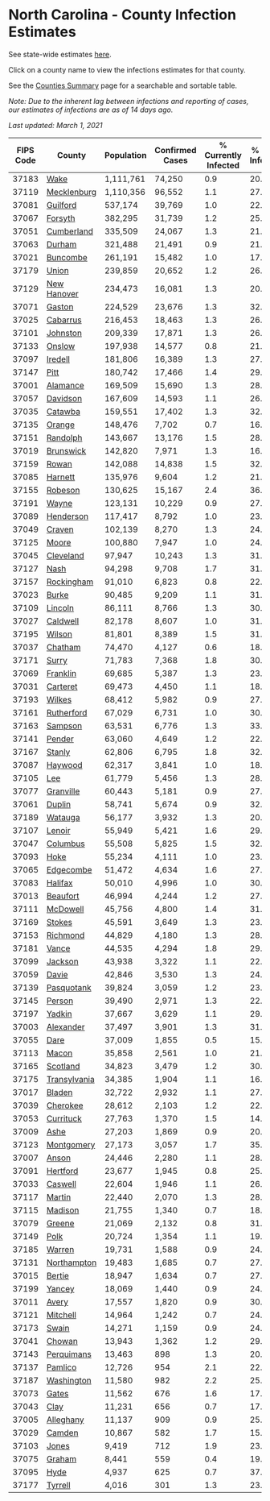 # North Carolina - County Infection Estimates

See state-wide estimates [here](/infections/us-nc).

Click on a county name to view the infections estimates for that county.

See the [Counties Summary](/infections/summary-counties) page for a searchable and sortable table.

*Note: Due to the inherent lag between infections and reporting of cases, our estimates of infections are as of 14 days ago.*

*Last updated: March 1, 2021*

|   FIPS Code |                       County |   Population |   Confirmed Cases |   % Currently Infected |   % Total Infected |
|-------------|------------------------------|--------------|-------------------|------------------------|--------------------|
|       37183 |                 [Wake](wake) |    1,111,761 |            74,250 |                    0.9 |               20.4 |
|       37119 |   [Mecklenburg](mecklenburg) |    1,110,356 |            96,552 |                    1.1 |               27.3 |
|       37081 |         [Guilford](guilford) |      537,174 |            39,769 |                    1.0 |               22.5 |
|       37067 |           [Forsyth](forsyth) |      382,295 |            31,739 |                    1.2 |               25.5 |
|       37051 |     [Cumberland](cumberland) |      335,509 |            24,067 |                    1.3 |               21.7 |
|       37063 |             [Durham](durham) |      321,488 |            21,491 |                    0.9 |               21.8 |
|       37021 |         [Buncombe](buncombe) |      261,191 |            15,482 |                    1.0 |               17.7 |
|       37179 |               [Union](union) |      239,859 |            20,652 |                    1.2 |               26.3 |
|       37129 |   [New Hanover](new-hanover) |      234,473 |            16,081 |                    1.3 |               20.7 |
|       37071 |             [Gaston](gaston) |      224,529 |            23,676 |                    1.3 |               32.0 |
|       37025 |         [Cabarrus](cabarrus) |      216,453 |            18,463 |                    1.3 |               26.0 |
|       37101 |         [Johnston](johnston) |      209,339 |            17,871 |                    1.3 |               26.2 |
|       37133 |             [Onslow](onslow) |      197,938 |            14,577 |                    0.8 |               21.9 |
|       37097 |           [Iredell](iredell) |      181,806 |            16,389 |                    1.3 |               27.1 |
|       37147 |                 [Pitt](pitt) |      180,742 |            17,466 |                    1.4 |               29.3 |
|       37001 |         [Alamance](alamance) |      169,509 |            15,690 |                    1.3 |               28.2 |
|       37057 |         [Davidson](davidson) |      167,609 |            14,593 |                    1.1 |               26.4 |
|       37035 |           [Catawba](catawba) |      159,551 |            17,402 |                    1.3 |               32.9 |
|       37135 |             [Orange](orange) |      148,476 |             7,702 |                    0.7 |               16.4 |
|       37151 |         [Randolph](randolph) |      143,667 |            13,176 |                    1.5 |               28.1 |
|       37019 |       [Brunswick](brunswick) |      142,820 |             7,971 |                    1.3 |               16.8 |
|       37159 |               [Rowan](rowan) |      142,088 |            14,838 |                    1.5 |               32.3 |
|       37085 |           [Harnett](harnett) |      135,976 |             9,604 |                    1.2 |               21.5 |
|       37155 |           [Robeson](robeson) |      130,625 |            15,167 |                    2.4 |               36.0 |
|       37191 |               [Wayne](wayne) |      123,131 |            10,229 |                    0.9 |               27.4 |
|       37089 |       [Henderson](henderson) |      117,417 |             8,792 |                    1.0 |               23.0 |
|       37049 |             [Craven](craven) |      102,139 |             8,270 |                    1.3 |               24.2 |
|       37125 |               [Moore](moore) |      100,880 |             7,947 |                    1.0 |               24.0 |
|       37045 |       [Cleveland](cleveland) |       97,947 |            10,243 |                    1.3 |               31.5 |
|       37127 |                 [Nash](nash) |       94,298 |             9,708 |                    1.7 |               31.1 |
|       37157 |     [Rockingham](rockingham) |       91,010 |             6,823 |                    0.8 |               22.4 |
|       37023 |               [Burke](burke) |       90,485 |             9,209 |                    1.1 |               31.6 |
|       37109 |           [Lincoln](lincoln) |       86,111 |             8,766 |                    1.3 |               30.4 |
|       37027 |         [Caldwell](caldwell) |       82,178 |             8,607 |                    1.0 |               31.8 |
|       37195 |             [Wilson](wilson) |       81,801 |             8,389 |                    1.5 |               31.8 |
|       37037 |           [Chatham](chatham) |       74,470 |             4,127 |                    0.6 |               18.8 |
|       37171 |               [Surry](surry) |       71,783 |             7,368 |                    1.8 |               30.9 |
|       37069 |         [Franklin](franklin) |       69,685 |             5,387 |                    1.3 |               23.4 |
|       37031 |         [Carteret](carteret) |       69,473 |             4,450 |                    1.1 |               18.9 |
|       37193 |             [Wilkes](wilkes) |       68,412 |             5,982 |                    0.9 |               27.0 |
|       37161 |     [Rutherford](rutherford) |       67,029 |             6,731 |                    1.0 |               30.7 |
|       37163 |           [Sampson](sampson) |       63,531 |             6,776 |                    1.3 |               33.5 |
|       37141 |             [Pender](pender) |       63,060 |             4,649 |                    1.2 |               22.2 |
|       37167 |             [Stanly](stanly) |       62,806 |             6,795 |                    1.8 |               32.9 |
|       37087 |           [Haywood](haywood) |       62,317 |             3,841 |                    1.0 |               18.4 |
|       37105 |                   [Lee](lee) |       61,779 |             5,456 |                    1.3 |               28.0 |
|       37077 |       [Granville](granville) |       60,443 |             5,181 |                    0.9 |               27.5 |
|       37061 |             [Duplin](duplin) |       58,741 |             5,674 |                    0.9 |               32.2 |
|       37189 |           [Watauga](watauga) |       56,177 |             3,932 |                    1.3 |               20.8 |
|       37107 |             [Lenoir](lenoir) |       55,949 |             5,421 |                    1.6 |               29.4 |
|       37047 |         [Columbus](columbus) |       55,508 |             5,825 |                    1.5 |               32.3 |
|       37093 |                 [Hoke](hoke) |       55,234 |             4,111 |                    1.0 |               23.2 |
|       37065 |       [Edgecombe](edgecombe) |       51,472 |             4,634 |                    1.6 |               27.7 |
|       37083 |           [Halifax](halifax) |       50,010 |             4,996 |                    1.0 |               30.4 |
|       37013 |         [Beaufort](beaufort) |       46,994 |             4,244 |                    1.2 |               27.0 |
|       37111 |         [McDowell](mcdowell) |       45,756 |             4,800 |                    1.4 |               31.8 |
|       37169 |             [Stokes](stokes) |       45,591 |             3,649 |                    1.3 |               23.7 |
|       37153 |         [Richmond](richmond) |       44,829 |             4,180 |                    1.3 |               28.3 |
|       37181 |               [Vance](vance) |       44,535 |             4,294 |                    1.8 |               29.9 |
|       37099 |           [Jackson](jackson) |       43,938 |             3,322 |                    1.1 |               22.8 |
|       37059 |               [Davie](davie) |       42,846 |             3,530 |                    1.3 |               24.8 |
|       37139 |     [Pasquotank](pasquotank) |       39,824 |             3,059 |                    1.2 |               23.4 |
|       37145 |             [Person](person) |       39,490 |             2,971 |                    1.3 |               22.3 |
|       37197 |             [Yadkin](yadkin) |       37,667 |             3,629 |                    1.1 |               29.5 |
|       37003 |       [Alexander](alexander) |       37,497 |             3,901 |                    1.3 |               31.0 |
|       37055 |                 [Dare](dare) |       37,009 |             1,855 |                    0.5 |               15.0 |
|       37113 |               [Macon](macon) |       35,858 |             2,561 |                    1.0 |               21.9 |
|       37165 |         [Scotland](scotland) |       34,823 |             3,479 |                    1.2 |               30.4 |
|       37175 | [Transylvania](transylvania) |       34,385 |             1,904 |                    1.1 |               16.3 |
|       37017 |             [Bladen](bladen) |       32,722 |             2,932 |                    1.1 |               27.9 |
|       37039 |         [Cherokee](cherokee) |       28,612 |             2,103 |                    1.2 |               22.4 |
|       37053 |       [Currituck](currituck) |       27,763 |             1,370 |                    1.5 |               14.4 |
|       37009 |                 [Ashe](ashe) |       27,203 |             1,869 |                    0.9 |               20.4 |
|       37123 |     [Montgomery](montgomery) |       27,173 |             3,057 |                    1.7 |               35.0 |
|       37007 |               [Anson](anson) |       24,446 |             2,280 |                    1.1 |               28.5 |
|       37091 |         [Hertford](hertford) |       23,677 |             1,945 |                    0.8 |               25.8 |
|       37033 |           [Caswell](caswell) |       22,604 |             1,946 |                    1.1 |               26.0 |
|       37117 |             [Martin](martin) |       22,440 |             2,070 |                    1.3 |               28.2 |
|       37115 |           [Madison](madison) |       21,755 |             1,340 |                    0.7 |               18.0 |
|       37079 |             [Greene](greene) |       21,069 |             2,132 |                    0.8 |               31.3 |
|       37149 |                 [Polk](polk) |       20,724 |             1,354 |                    1.1 |               19.9 |
|       37185 |             [Warren](warren) |       19,731 |             1,588 |                    0.9 |               24.7 |
|       37131 |   [Northampton](northampton) |       19,483 |             1,685 |                    0.7 |               27.7 |
|       37015 |             [Bertie](bertie) |       18,947 |             1,634 |                    0.7 |               27.3 |
|       37199 |             [Yancey](yancey) |       18,069 |             1,440 |                    0.9 |               24.2 |
|       37011 |               [Avery](avery) |       17,557 |             1,820 |                    0.9 |               30.7 |
|       37121 |         [Mitchell](mitchell) |       14,964 |             1,242 |                    0.7 |               24.8 |
|       37173 |               [Swain](swain) |       14,271 |             1,159 |                    0.9 |               24.3 |
|       37041 |             [Chowan](chowan) |       13,943 |             1,362 |                    1.2 |               29.2 |
|       37143 |     [Perquimans](perquimans) |       13,463 |               898 |                    1.3 |               20.0 |
|       37137 |           [Pamlico](pamlico) |       12,726 |               954 |                    2.1 |               22.2 |
|       37187 |     [Washington](washington) |       11,580 |               982 |                    2.2 |               25.7 |
|       37073 |               [Gates](gates) |       11,562 |               676 |                    1.6 |               17.4 |
|       37043 |                 [Clay](clay) |       11,231 |               656 |                    0.7 |               17.6 |
|       37005 |       [Alleghany](alleghany) |       11,137 |               909 |                    0.9 |               25.0 |
|       37029 |             [Camden](camden) |       10,867 |               582 |                    1.7 |               15.9 |
|       37103 |               [Jones](jones) |        9,419 |               712 |                    1.9 |               23.0 |
|       37075 |             [Graham](graham) |        8,441 |               559 |                    0.4 |               19.8 |
|       37095 |                 [Hyde](hyde) |        4,937 |               625 |                    0.7 |               37.9 |
|       37177 |           [Tyrrell](tyrrell) |        4,016 |               301 |                    1.3 |               23.8 |